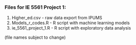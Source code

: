 ### Files for IE 5561 Project 1:

1. Higher_ed.csv - raw data export from IPUMS
2. Models_r_codes.R - R script with machine learning models
3. ie_5561_project_1.R - R script with exploratory data analysis


(file names subject to change)
